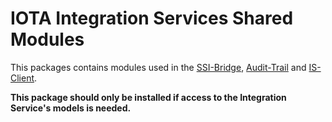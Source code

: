 # IOTA Integration Services Shared Modules
This packages contains modules used in the [SSI-Bridge](https://github.com/iotaledger/integration-services/tree/develop/api/ssi-bridge), [Audit-Trail](https://github.com/iotaledger/integration-services/tree/develop/api/audit-trail-gw) and [IS-Client](https://www.npmjs.com/package/@iota/is-client).

****This package should only be installed if access to the Integration Service's models is needed.****